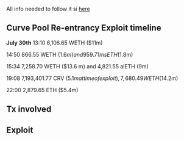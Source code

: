 All info needed to follow it si [here](https://hackmd.io/@LlamaRisk/BJzSKHNjn)

## Curve Pool Re-entrancy Exploit timeline

**July 30th**
13:10 6,106.65 WETH ($11m)

14:50 866.55 WETH ($1.6 m) and 959.71 msETH ($1.8m)

15:34 7,258.70 WETH ($13.6 m) and 4,821.55 alETH (9m)

19:08 7,193,401.77 CRV ($5.1m at time of exploit), 7,680.49 WETH ($14.2m)

22:00 2,879.65 ETH ($5.4m)

## Tx involved


## Exploit
